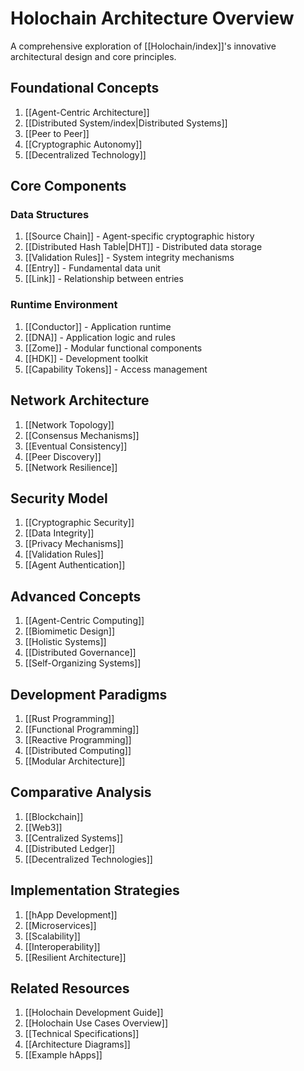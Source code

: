 # Holochain Architecture Overview

A comprehensive exploration of [[Holochain/index]]'s innovative architectural design and core principles.

## Foundational Concepts

1. [[Agent-Centric Architecture]]
2. [[Distributed System/index|Distributed Systems]]
3. [[Peer to Peer]]
4. [[Cryptographic Autonomy]]
5. [[Decentralized Technology]]

## Core Components

### Data Structures

1. [[Source Chain]] - Agent-specific cryptographic history
2. [[Distributed Hash Table|DHT]] - Distributed data storage
3. [[Validation Rules]] - System integrity mechanisms
4. [[Entry]] - Fundamental data unit
5. [[Link]] - Relationship between entries

### Runtime Environment

1. [[Conductor]] - Application runtime
2. [[DNA]] - Application logic and rules
3. [[Zome]] - Modular functional components
4. [[HDK]] - Development toolkit
5. [[Capability Tokens]] - Access management

## Network Architecture

1. [[Network Topology]]
2. [[Consensus Mechanisms]]
3. [[Eventual Consistency]]
4. [[Peer Discovery]]
5. [[Network Resilience]]

## Security Model

1. [[Cryptographic Security]]
2. [[Data Integrity]]
3. [[Privacy Mechanisms]]
4. [[Validation Rules]]
5. [[Agent Authentication]]

## Advanced Concepts

1. [[Agent-Centric Computing]]
2. [[Biomimetic Design]]
3. [[Holistic Systems]]
4. [[Distributed Governance]]
5. [[Self-Organizing Systems]]

## Development Paradigms

1. [[Rust Programming]]
2. [[Functional Programming]]
3. [[Reactive Programming]]
4. [[Distributed Computing]]
5. [[Modular Architecture]]

## Comparative Analysis

1. [[Blockchain]]
2. [[Web3]]
3. [[Centralized Systems]]
4. [[Distributed Ledger]]
5. [[Decentralized Technologies]]

## Implementation Strategies

1. [[hApp Development]]
2. [[Microservices]]
3. [[Scalability]]
4. [[Interoperability]]
5. [[Resilient Architecture]]

## Related Resources

1. [[Holochain Development Guide]]
2. [[Holochain Use Cases Overview]]
3. [[Technical Specifications]]
4. [[Architecture Diagrams]]
5. [[Example hApps]]
